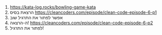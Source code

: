 1. https://kata-log.rocks/bowling-game-kata
2. הרצאת בסיס
https://cleancoders.com/episode/clean-code-episode-6-p1
3. אפשר לפתור את התרגיל שוב
4. ה-הרצאה!
https://cleancoders.com/episode/clean-code-episode-6-p2
5. לפתור את התרגיל!